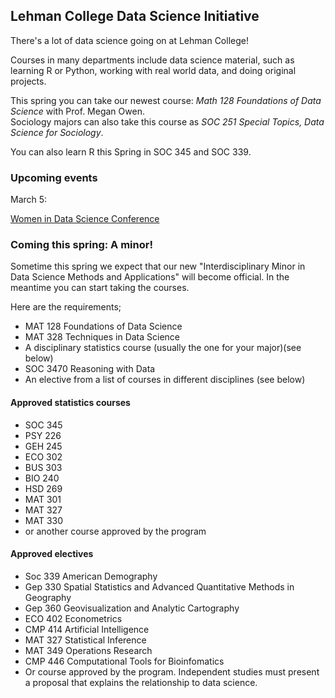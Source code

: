 ## Lehman College Data Science Initiative

There's a lot of data science going on at Lehman College! 

Courses in many departments include data science material, such as learning R or Python, working with real world data,
and doing original projects. 

This spring you can take our newest course: *Math 128 Foundations of Data Science*  with Prof. Megan Owen.  
Sociology majors can also take this course as *SOC 251 Special Topics, Data Science for Sociology*.

You can also learn R this Spring in SOC 345 and SOC 339.

### Upcoming events

March 5:

[Women in Data Science Conference](./events)

### Coming this spring: A minor!

Sometime this spring we expect that our new "Interdisciplinary Minor in Data Science Methods and Applications" will 
become official.  In the meantime you can start taking the courses.

Here are the requirements;

- MAT 128 Foundations of Data Science  
- MAT 328 Techniques in Data Science  
- A disciplinary statistics course (usually the one for your major)(see below)    
- SOC 3470 Reasoning with Data  
- An elective from a list of courses in different disciplines (see below)  

#### Approved statistics courses

- SOC 345 
- PSY 226 
- GEH 245 
- ECO 302 
- BUS 303 
- BIO 240  
- HSD 269 
- MAT 301 
- MAT 327 
- MAT 330 
- or another course approved by the program

#### Approved electives
- Soc 339 American Demography
- Gep 330 Spatial Statistics and Advanced Quantitative Methods in Geography
- Gep 360 Geovisualization and Analytic Cartography 
- ECO 402 Econometrics
- CMP 414 Artificial Intelligence
- MAT 327 Statistical Inference
- MAT 349 Operations Research
- CMP 446 Computational Tools for Bioinfomatics
- Or course approved by the program. Independent studies must present a proposal that explains
the relationship to data science.
